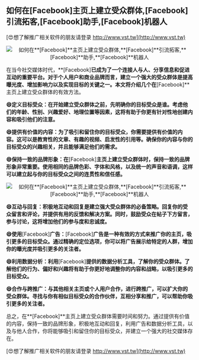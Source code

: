 ## **如何在**[Facebook]**主页上建立受众群体,**[Facebook]**引流拓客,**[Facebook]**助手,**[Facebook]**机器人**

[😍想了解推广相关软件的朋友请登录 http://www.vst.tw](http://www.vst.tw)

 <center><img src="https://vst.tw/MP4/tuiguang/png/6.png" alt="如何在**[Facebook]**主页上建立受众群体,**[Facebook]**引流拓客,**[Facebook]**助手,**[Facebook]**机器人"></center>

在当今社交媒体时代，**[Facebook]**已成为了一个连接人与人、分享信息和促进互动的重要平台。对于个人用户和商业品牌而言，建立一个强大的受众群体是提高曝光度、增加影响力以及实现目标的关键之一。本文将介绍几个在**[Facebook]**主页上建立受众群体的有效方法。

**😄定义目标受众：在开始建立受众群体之前，先明确你的目标受众是谁。考虑他们的年龄、性别、兴趣爱好、地理位置等因素，这将有助于你更有针对性地创建内容和吸引他们的注意。**

**😄提供有价值的内容：为了吸引和留住你的目标受众，你需要提供有价值的内容。这可以是教育性的文章、有趣的视频、启发性的引用等。确保你的内容与你的目标受众的兴趣相关，并且能够满足他们的需求。**

**😄保持一致的品牌形象：在**[Facebook]**主页上建立受众群体时，保持一致的品牌形象非常重要。使用相同的品牌色彩、字体和风格，以及统一的声音和语调，这样可以建立起与你的目标受众之间的连贯性和信任感。**

 <center><img src="https://vst.tw/MP4/tuiguang/png/4.png" alt="如何在**[Facebook]**主页上建立受众群体,**[Facebook]**引流拓客,**[Facebook]**助手,**[Facebook]**机器人"></center>

**😄互动与回复：积极地互动和回复是建立强大受众群体的必备策略。回复你的受众留言和评论，并提供有用的反馈和解决方案。同时，鼓励受众在帖子下方留言，参与讨论，这将增加他们的参与度和忠诚度。**

**😄使用**[Facebook]**广告：**[Facebook]**广告是一种有效的方式来推广你的主页，吸引更多的目标受众。通过精确的定位选项，你可以将广告展示给特定的人群，增加你的曝光度并吸引更多的关注者。**

**😄利用数据分析：利用**[Facebook]**提供的数据分析工具，了解你的受众群体。了解他们的行为、偏好和兴趣将有助于你更好地调整你的内容和战略，以吸引更多的目标受众。**

**😄合作与跨推广：与其他相关主页或个人用户合作，进行跨推广，可以扩大你的受众群体。寻找与你有相似目标受众的合作伙伴，互相分享和推广，可以帮助你吸引更多的关注者。**

总之，在**[Facebook]**主页上建立受众群体需要时间和努力。通过提供有价值的内容，保持一致的品牌形象，积极地互动和回复，利用广告和数据分析工具，以及与他人合作，你将能够吸引和留住你的目标受众，并建立一个强大的社交媒体存在。

[😍想了解推广相关软件的朋友请登录 http://www.vst.tw](http://www.vst.tw)



